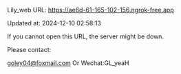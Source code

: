 Lily_web URL: https://ae6d-61-165-102-156.ngrok-free.app

Updated at: 2024-12-10 02:58:13

If you cannot open this URL, the server might be down.

Please contact: 

goley04@foxmail.com Or Wechat:GL_yeaH